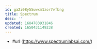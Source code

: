 ```yaml
---
id: ga2i08y55uwxm1zor7vfbng
title: Spectrum
desc: ''
updated: 1684783931846
created: 1650431149238
---
```


- #url (https://www.spectrumlabsai.com/)

